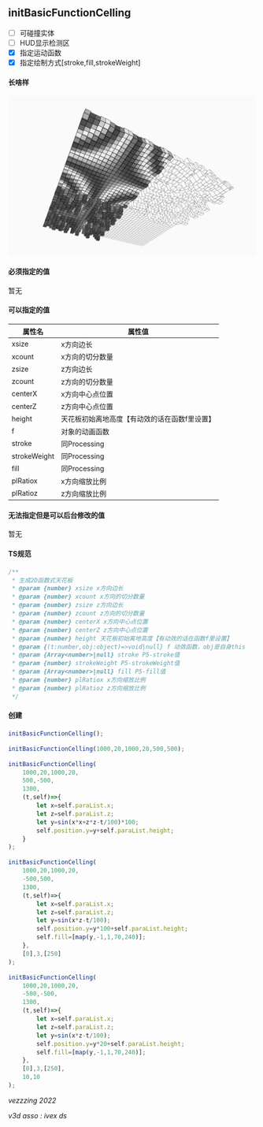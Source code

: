 ## initBasicFunctionCelling
- [ ] 可碰撞实体
- [ ] HUD显示检测区
- [x] 指定运动函数
- [x] 指定绘制方式[stroke,fill,strokeWeight]
#### 长啥样
![](./1.JPG)
#### 必须指定的值
暂无
#### 可以指定的值
|属性名|属性值|
|---|---|
|xsize|x方向边长|
|xcount|x方向的切分数量|
|zsize|z方向边长|
|zcount|z方向的切分数量|
|centerX|x方向中心点位置|
|centerZ|z方向中心点位置|
|height|天花板初始离地高度【有动效的话在函数f里设置】|
|f|对象的动画函数|
|stroke|同Processing|
|strokeWeight|同Processing|
|fill|同Processing|
|plRatiox|x方向缩放比例|
|plRatioz|z方向缩放比例|
#### 无法指定但是可以后台修改的值
暂无
#### TS规范
```typescript
/**
 * 生成2D函数式天花板
 * @param {number} xsize x方向边长
 * @param {number} xcount x方向的切分数量
 * @param {number} zsize z方向边长
 * @param {number} zcount z方向的切分数量
 * @param {number} centerX x方向中心点位置
 * @param {number} centerZ z方向中心点位置
 * @param {number} height 天花板初始离地高度【有动效的话在函数f里设置】
 * @param {(t:number,obj:object)=>void|null} f 动效函数，obj是自身this
 * @param {Array<number>|null} stroke P5-stroke值
 * @param {number} strokeWeight P5-strokeWeight值
 * @param {Array<number>|null} fill P5-fill值
 * @param {number} plRatiox x方向缩放比例
 * @param {number} plRatioz z方向缩放比例
 */
```
#### 创建
```javascript
initBasicFunctionCelling();
```
```javascript
initBasicFunctionCelling(1000,20,1000,20,500,500);
```
```javascript
initBasicFunctionCelling(
    1000,20,1000,20,
    500,-500,
    1300,
    (t,self)=>{
        let x=self.paraList.x;
        let z=self.paraList.z;
        let y=sin(x*x+z*z-t/100)*100;
        self.position.y=y+self.paraList.height;
    }
);
```
```javascript
initBasicFunctionCelling(
    1000,20,1000,20,
    -500,500,
    1300,
    (t,self)=>{
        let x=self.paraList.x;
        let z=self.paraList.z;
        let y=sin(x*z-t/100);
        self.position.y=y*100+self.paraList.height;
        self.fill=[map(y,-1,1,70,240)];
    },
    [0],3,[250]
);
```
```javascript
initBasicFunctionCelling(
    1000,20,1000,20,
    -500,-500,
    1300,
    (t,self)=>{
        let x=self.paraList.x;
        let z=self.paraList.z;
        let y=sin(x*z-t/100);
        self.position.y=y*20+self.paraList.height;
        self.fill=[map(y,-1,1,70,240)];
    },
    [0],3,[250],
    10,10
);
```
*vezzzing 2022*

*v3d asso : ivex ds*
<br>
<br>
